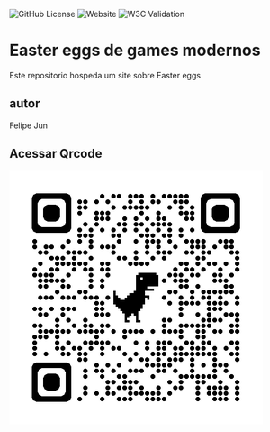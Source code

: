 ![GitHub License](https://img.shields.io/github/license/FelipeJunTakenaka/game)
![Website](https://img.shields.io/website?url=https%3A%2F%2Ffelipejuntakenaka.github.io%2Fgame%2F)
![W3C Validation](https://img.shields.io/w3c-validation/html?targetUrl=https%3A%2F%2Ffelipejuntakenaka.github.io%2Fgame%2F)


# Easter eggs de games modernos
Este repositorio hospeda um site sobre Easter eggs
## autor
Felipe Jun
## Acessar Qrcode
![](https://github.com/FelipeJunTakenaka/game/blob/main/qrcode_chrome%20(1).png)
